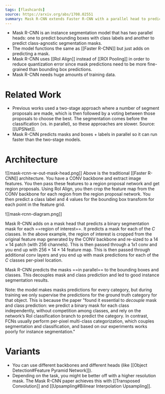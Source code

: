 ```yaml
---
tags: [flashcards]
source: https://arxiv.org/abs/1708.02551
summary: Mask R-CNN extends Faster R-CNN with a parallel head to predict per-class binary masks for each region o
---
```


- Mask R-CNN is an instance segmentation model that has two parallel heads: one to predict bounding boxes with class labels and another to predict class-agnostic segmentation masks.
- The model functions the same as [[Faster R-CNN]] but just adds on predicting a mask.
- Mask R-CNN uses [[RoI Align]] instead of [[ROI Pooling]] in order to reduce quantization error since mask predictions need to be more fine-grained than bounding box predictions.
- Mask R-CNN needs huge amounts of training data.

# Related Work
- Previous works used a two-stage approach where a number of segment proposals are made, which is then followed by a voting between those proposals to choose the best. The segmentation comes before the classification (vs. in parallel), so these approaches are slower. Source: [[UPSNet]].
- Mask R-CNN predicts masks and boxes + labels in parallel so it can run faster than the two-stage models.

# Architecture

![[mask-rcnn-w-out-mask-head.png]]
Above is the traditional [[Faster R-CNN]] architecture. You have a CONV backbone and extract image features. You then pass these features to a region proposal network and get region proposals. Using RoI Align, you then crop the feature map from the CONV backbone for each region from the region proposal network. You then predict a class label and 4 values for the bounding box transform for each point in the feature grid.

![[mask-rcnn-diagram.png]]

Mask R-CNN adds on a mask head that predicts a binary segmentation mask for each ==region of interest==. It predicts a mask for each of the $C$ classes. In the above example, the region of interest is cropped from the original feature map generated by the CONV backbone and re-sized to a $14 \times 14$ patch (with 256 channels). This is then passed through a 1x1 conv and you end up with $256 \times 14 \times 14$ feature map. This is then passed through additional conv layers and you end up with mask predictions for each of the $C$ classes per-pixel location. 
<!--SR:!2023-12-18,233,250-->

Mask R-CNN predicts the masks ==in parallel== to the bounding boxes and classes. This decouples mask and class prediction and led to good instance segmentation results.
<!--SR:!2026-11-03,1073,330-->

Note: the model makes masks predictions for every category, but during training we only supervise the predictions for the ground truth category for that object. This is because the paper "found it essential to _decouple_ mask and class prediction: we predict a binary mask for each class independently, without competition among classes, and rely on the network’s RoI classification branch to predict the category. In contrast, FCNs usually perform per-pixel multi-class categorization, which couples segmentation and classification, and based on our experiments works poorly for instance segmentation."

# Variants
- You can use different backbones and different heads (like [[Object Detection#Feature Pyramid Network]]).
- Depending on the task, you might be better off with a higher resolution mask. The Mask R-CNN paper achieves this with [[Transposed Convolution]] and [[Upsampling#Bilinear Interpolation Upsampling]]. 
